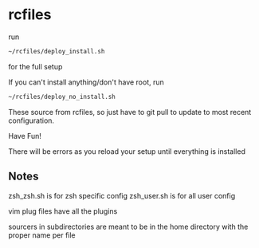 # rcfiles

run

```bash
~/rcfiles/deploy_install.sh
```
for the full setup

If you can't install anything/don't have root, run
```bash
~/rcfiles/deploy_no_install.sh
```

These source from rcfiles, so just have to git pull to update to most recent configuration.

Have Fun!

There will be errors as you reload your setup until everything is installed

## Notes

zsh_zsh.sh is for zsh specific config
zsh_user.sh is for all user config

vim plug files have all the plugins

sourcers in subdirectories are meant to be in the home directory with the proper name per file
